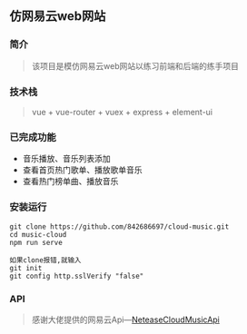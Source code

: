 ## 仿网易云web网站

### 简介

>该项目是模仿网易云web网站以练习前端和后端的练手项目

### 技术栈

>vue + vue-router + vuex + express + element-ui

### 已完成功能

* 音乐播放、音乐列表添加
* 查看首页热门歌单、播放歌单音乐
* 查看热门榜单曲、播放音乐

### 安装运行

    git clone https://github.com/842686697/cloud-music.git
    cd music-cloud
    npm run serve
    
    如果clone报错,就输入
    git init
    git config http.sslVerify "false"

### API

>感谢大佬提供的网易云Api—[NeteaseCloudMusicApi](https://github.com/Binaryify/NeteaseCloudMusicApi)
